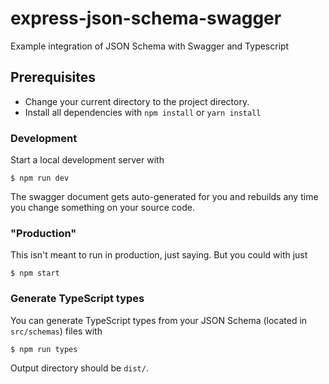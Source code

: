 # express-json-schema-swagger

Example integration of JSON Schema with Swagger and Typescript

## Prerequisites

- Change your current directory to the project directory.
- Install all dependencies with `npm install` or `yarn install`

### Development

Start a local development server with

```
$ npm run dev
```

The swagger document gets auto-generated for you and rebuilds any time you change something on your source code.

### "Production"

This isn't meant to run in production, just saying. But you could with just

```
$ npm start
```

### Generate TypeScript types

You can generate TypeScript types from your JSON Schema (located in `src/schemas`) files with

```
$ npm run types
```

Output directory should be `dist/`.
